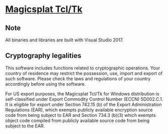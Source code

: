 # [Magicsplat Tcl/Tk](https://chocolatey.org/packages/magicsplat-tcl-tk)

## Note
All binaries and libraries are built with Visual Studio 2017.

## Cryptography legalities
This software includes functions related to cryptographic operations. Your country of residence may restrict the possession, use, import and export of such software. Please check the laws and regulations of your country accordingly before using the software.

For US export purposes, the Magicsplat Tcl/Tk for Windows distribution is self-classified under Export Commodity Control Number (ECCN) 5D002.C.1. It is eligible for export under Section 742.15 (b) of the Export Administration Regulations (EAR), which exempts publicly available encryption source code from being subject to EAR and Section 734.3 (b)(3) which exempts object code compiled from publicly available source code from being subject to the EAR.
